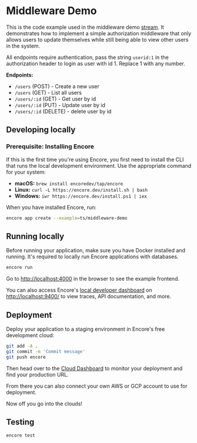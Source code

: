 # Middleware Demo

This is the code example used in the middleware demo [stream](https://www.youtube.com/watch?v=qInxenZVDJs). It demonstrates how to implement a simple authorization middleware that only allows users to update themselves while still being able to view other users in the system.

All endpoints require authentication, pass the string `userid:1` in the authorization header to login as user with id 1. Replace 1 with any number.

**Endpoints:**

- `/users` (POST) - Create a new user
- `/users` (GET) - List all users
- `/users/:id` (GET) - Get user by id
- `/users/:id` (PUT) - Update user by id
- `/users/:id` (DELETE) - delete user by id


## Developing locally

### Prerequisite: Installing Encore

If this is the first time you're using Encore, you first need to install the CLI that runs the local development
environment. Use the appropriate command for your system:

- **macOS:** `brew install encoredev/tap/encore`
- **Linux:** `curl -L https://encore.dev/install.sh | bash`
- **Windows:** `iwr https://encore.dev/install.ps1 | iex`

When you have installed Encore, run:

```bash
encore app create --example=ts/middleware-demo
```

## Running locally

Before running your application, make sure you have Docker installed and running. It's required to locally run Encore applications with databases.

```bash
encore run
```

Go to [http://localhost:4000](http://localhost:4000) in the browser to see the example frontend.

You can also access Encore's [local developer dashboard](https://encore.dev/docs/observability/dev-dash) on <http://localhost:9400/> to view traces, API documentation, and more.

## Deployment

Deploy your application to a staging environment in Encore's free development cloud:

```bash
git add -A .
git commit -m 'Commit message'
git push encore
```

Then head over to the [Cloud Dashboard](https://app.encore.dev) to monitor your deployment and find your production URL.

From there you can also connect your own AWS or GCP account to use for deployment.

Now off you go into the clouds!

## Testing

```bash
encore test
```

